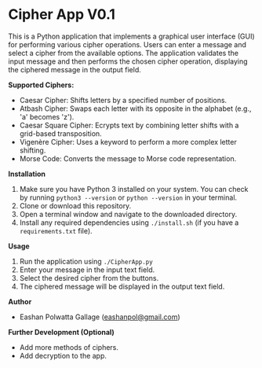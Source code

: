 # Cipher App V0.1

This is a Python application that implements a graphical user interface (GUI) for performing various cipher operations. Users can enter a message and select a cipher from the available options. The application validates the input message and then performs the chosen cipher operation, displaying the ciphered message in the output field.

**Supported Ciphers:**

* Caesar Cipher: Shifts letters by a specified number of positions.
* Atbash Cipher: Swaps each letter with its opposite in the alphabet (e.g., 'a' becomes 'z').
* Caesar Square Cipher: Ecrypts text by combining letter shifts with a grid-based transposition.
* Vigenère Cipher: Uses a keyword to perform a more complex letter shifting.
* Morse Code: Converts the message to Morse code representation.

**Installation**

1. Make sure you have Python 3 installed on your system. You can check by running `python3 --version` or `python --version` in your terminal.
2. Clone or download this repository.
3. Open a terminal window and navigate to the downloaded directory.
4. Install any required dependencies using `./install.sh` (if you have a `requirements.txt` file).

**Usage**

1. Run the application using `./CipherApp.py`
2. Enter your message in the input text field.
3. Select the desired cipher from the buttons.
4. The ciphered message will be displayed in the output text field.

**Author**

* Eashan Polwatta Gallage (eashanpol@gmail.com)

**Further Development (Optional)**

* Add more methods of ciphers.
* Add decryption to the app.
